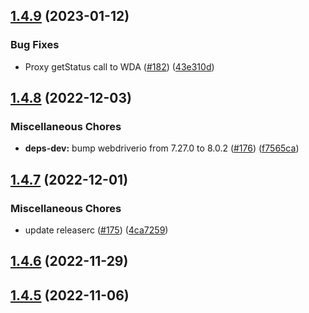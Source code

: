 ## [1.4.9](https://github.com/appium/appium-mac2-driver/compare/v1.4.8...v1.4.9) (2023-01-12)


### Bug Fixes

* Proxy getStatus call to WDA ([#182](https://github.com/appium/appium-mac2-driver/issues/182)) ([43e310d](https://github.com/appium/appium-mac2-driver/commit/43e310da73a0940bec5bc2749a85e498e289031c))

## [1.4.8](https://github.com/appium/appium-mac2-driver/compare/v1.4.7...v1.4.8) (2022-12-03)


### Miscellaneous Chores

* **deps-dev:** bump webdriverio from 7.27.0 to 8.0.2 ([#176](https://github.com/appium/appium-mac2-driver/issues/176)) ([f7565ca](https://github.com/appium/appium-mac2-driver/commit/f7565ca5e0d7aac8eddbbcf75ca86d90365aeaf2))

## [1.4.7](https://github.com/appium/appium-mac2-driver/compare/v1.4.6...v1.4.7) (2022-12-01)


### Miscellaneous Chores

* update releaserc ([#175](https://github.com/appium/appium-mac2-driver/issues/175)) ([4ca7259](https://github.com/appium/appium-mac2-driver/commit/4ca72598913be1bb0c5852521530a99838d37f97))

## [1.4.6](https://github.com/appium/appium-mac2-driver/compare/v1.4.5...v1.4.6) (2022-11-29)

## [1.4.5](https://github.com/appium/appium-mac2-driver/compare/v1.4.4...v1.4.5) (2022-11-06)
